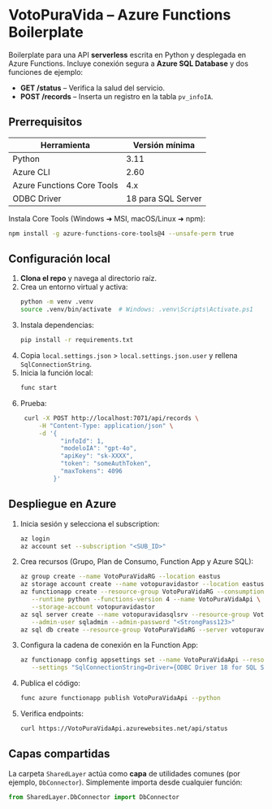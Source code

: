 # VotoPuraVida – Azure Functions Boilerplate

Boilerplate para una API **serverless** escrita en Python y desplegada en Azure Functions. Incluye conexión segura a **Azure SQL Database** y dos funciones de ejemplo:

* **GET /status** – Verifica la salud del servicio.
* **POST /records** – Inserta un registro en la tabla `pv_infoIA`.

## Prerrequisitos

| Herramienta | Versión mínima |
|-------------|---------------|
| Python      | 3.11          |
| Azure CLI   | 2.60          |
| Azure Functions Core Tools | 4.x |
| ODBC Driver | 18 para SQL Server |

Instala Core Tools (Windows ➜ MSI, macOS/Linux ➜ npm):
```bash
npm install -g azure-functions-core-tools@4 --unsafe-perm true
```

## Configuración local

1. **Clona el repo** y navega al directorio raíz.
2. Crea un entorno virtual y activa:
   ```bash
   python -m venv .venv
   source .venv/bin/activate  # Windows: .venv\Scripts\Activate.ps1
   ```
3. Instala dependencias:
   ```bash
   pip install -r requirements.txt
   ```
4. Copia `local.settings.json` > `local.settings.json.user` y rellena `SqlConnectionString`.
5. Inicia la función local:
   ```bash
   func start
   ```
6. Prueba:
   ```bash
    curl -X POST http://localhost:7071/api/records \
        -H "Content-Type: application/json" \
        -d '{
              "infoId": 1,
              "modeloIA": "gpt-4o",
              "apiKey": "sk-XXXX",
              "token": "someAuthToken",
              "maxTokens": 4096
            }'
   ```

## Despliegue en Azure

1. Inicia sesión y selecciona el subscription:
   ```bash
   az login
   az account set --subscription "<SUB_ID>"
   ```
2. Crea recursos (Grupo, Plan de Consumo, Function App y Azure SQL):
   ```bash
   az group create --name VotoPuraVidaRG --location eastus
   az storage account create --name votopuravidastor --location eastus --resource-group VotoPuraVidaRG --sku Standard_LRS
   az functionapp create --resource-group VotoPuraVidaRG --consumption-plan-location eastus \
      --runtime python --functions-version 4 --name VotoPuraVidaApi \
      --storage-account votopuravidastor
   az sql server create --name votopuravidasqlsrv --resource-group VotoPuraVidaRG --location eastus \
      --admin-user sqladmin --admin-password "<StrongPass123>"
   az sql db create --resource-group VotoPuraVidaRG --server votopuravidasqlsrv --name VotoPuraVidaDB --service-objective S0
   ```
3. Configura la cadena de conexión en la Function App:
   ```bash
   az functionapp config appsettings set --name VotoPuraVidaApi --resource-group VotoPuraVidaRG \
      --settings "SqlConnectionString=Driver={ODBC Driver 18 for SQL Server};Server=tcp:votopuravidasqlsrv.database.windows.net,1433;Database=VotoPV;Uid=sqladmin;Pwd=<StrongPass123>;Encrypt=yes;TrustServerCertificate=no;Connection Timeout=30;"
   ```
4. Publica el código:
   ```bash
   func azure functionapp publish VotoPuraVidaApi --python
   ```
5. Verifica endpoints:
   ```bash
   curl https://VotoPuraVidaApi.azurewebsites.net/api/status
   ```

## Capas compartidas

La carpeta `SharedLayer` actúa como **capa** de utilidades comunes (por ejemplo, `DbConnector`). Simplemente importa desde cualquier función:
```python
from SharedLayer.DbConnector import DbConnector
```



